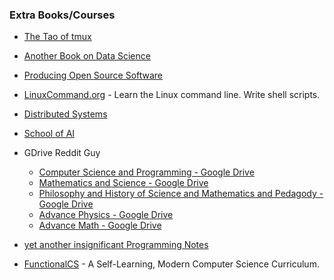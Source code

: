 ### Extra Books/Courses
- [The Tao of tmux](https://leanpub.com/the-tao-of-tmux/read)
- [Another Book on Data Science](https://www.anotherbookondatascience.com/)
- [Producing Open Source Software](https://producingoss.com/en/index.html)
- [LinuxCommand.org](http://www.linuxcommand.org/index.php) - Learn the Linux command line. Write shell scripts.
- [Distributed Systems](https://www.distributed-systems.net/index.php/books/distributed-systems-3rd-edition-2017/)
- [School of AI](https://www.theschool.ai/)

- GDrive Reddit Guy
  - [Computer Science and Programming - Google Drive](https://drive.google.com/drive/folders/0B9XbEQh3jB9pWVBFX0hqTzA0dUU)
  - [Mathematics and Science - Google Drive](https://drive.google.com/drive/folders/0B9XbEQh3jB9pMlRwbC11MjZRYk0)
  - [Philosophy and History of Science and Mathematics and Pedagody - Google Drive](https://drive.google.com/drive/folders/1l4hjiSgO1hTbaQjt9IG1wxQxNi7JtjYE)
  - [Advance Physics - Google Drive](https://drive.google.com/drive/folders/0B9XbEQh3jB9pbzhEX3J0dkhSTTg)
  - [Advance Math - Google Drive](https://drive.google.com/drive/folders/0B9XbEQh3jB9pNkhSVzVoYmRtTHM)

- [yet another insignificant Programming Notes](https://www.ntu.edu.sg/home/ehchua/programming/)
- [FunctionalCS](https://functionalcs.github.io/curriculum/) - A Self-Learning, Modern Computer Science Curriculum.
